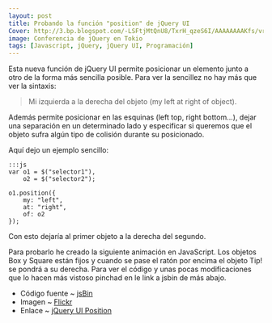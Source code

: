 ```yaml
---
layout: post
title: Probando la función "position" de jQuery UI
Cover: http://3.bp.blogspot.com/-LSFtjMtQnU8/TxrH_qzeS6I/AAAAAAAAKfs/vrSl6XBAvcQ/s320/2510326188_2d113eb317_b.jpg
image: Conferencia de jQuery en Tokio
tags: [Javascript, jQuery, jQuery UI, Programación]
---
```


Esta nueva función de jQuery UI permite posicionar un elemento junto a otro de la forma más sencilla posible. Para ver la sencillez no hay más que ver la sintaxis:

 > Mi izquierda a la derecha del objeto (my left at right of object).

Además permite posicionar en las esquinas (left top, right bottom...), dejar una separación en un determinado lado y especificar si queremos que el objeto sufra algún tipo de colisión durante su posicionado.

Aquí dejo un ejemplo sencillo:

    :::js
    var o1 = $("selector1"),
        o2 = $("selector2");

    o1.position({
        my: "left",
        at: "right",
        of: o2
    });

Con esto dejaría al primer objeto a la derecha del segundo.

Para probarlo he creado la siguiente animación en JavaScript. Los objetos Box y Square están fijos y cuando se pase el ratón por encima el objeto Tip! se pondrá a su derecha. Para ver el código y unas pocas modificaciones que lo hacen más vistoso pinchad en le link a jsbin de más abajo.

 - Código fuente ~ [jsBin](http://jsbin.com/ogenom/6/edit)
 - Imagen ~ [Flickr](http://www.flickr.com/photos/iandeth/2510326188/)
 - Enlace ~ [jQuery UI Position](http://jqueryui.com/demos/position/)
